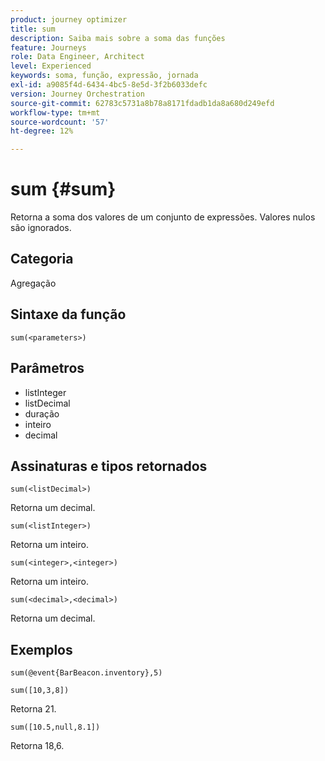 ```yaml
---
product: journey optimizer
title: sum
description: Saiba mais sobre a soma das funções
feature: Journeys
role: Data Engineer, Architect
level: Experienced
keywords: soma, função, expressão, jornada
exl-id: a9085f4d-6434-4bc5-8e5d-3f2b6033defc
version: Journey Orchestration
source-git-commit: 62783c5731a8b78a8171fdadb1da8a680d249efd
workflow-type: tm+mt
source-wordcount: '57'
ht-degree: 12%

---
```


# sum {#sum}

Retorna a soma dos valores de um conjunto de expressões. Valores nulos são ignorados.

## Categoria

Agregação

## Sintaxe da função

`sum(<parameters>)`

## Parâmetros

* listInteger
* listDecimal
* duração
* inteiro
* decimal

## Assinaturas e tipos retornados

`sum(<listDecimal>)`

Retorna um decimal.

`sum(<listInteger>)`

Retorna um inteiro.

`sum(<integer>,<integer>)`

Retorna um inteiro.

`sum(<decimal>,<decimal>)`

Retorna um decimal.

## Exemplos

`sum(@event{BarBeacon.inventory},5)`

`sum([10,3,8])`

Retorna 21.

`sum([10.5,null,8.1])`

Retorna 18,6.

